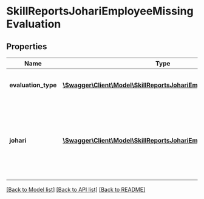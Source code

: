 # SkillReportsJohariEmployeeMissingEvaluation

## Properties
Name | Type | Description | Notes
------------ | ------------- | ------------- | -------------
**evaluation_type** | [**\Swagger\Client\Model\SkillReportsJohariEmployeeEvaluationType**](SkillReportsJohariEmployeeEvaluationType.md) | Key is evaluation type - S or M | 
**johari** | [**\Swagger\Client\Model\SkillReportsJohariEmployeeJohari**](SkillReportsJohariEmployeeJohari.md) | Array of Calibration Matrix cell objects, for each cell in the array will be shown the skills falling in the cell | 

[[Back to Model list]](../README.md#documentation-for-models) [[Back to API list]](../README.md#documentation-for-api-endpoints) [[Back to README]](../README.md)


